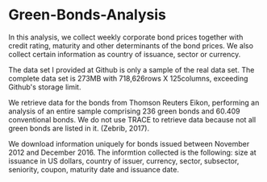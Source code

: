 # Green-Bonds-Analysis
In this analysis, we collect weekly corporate bond prices together with credit rating, maturity and other determinants of the bond prices. We also collect certain information as country of issuance, sector or currency.

The data set I provided at Github is only a sample of the real data set. The complete data set is 273MB with 718,626rows X 125columns, exceeding Github's storage limit.

We retrieve data for the bonds from Thomson Reuters Eikon, performing an analysis of an entire sample comprising 236 green bonds and 60.409 conventional bonds. We do not use TRACE to retrieve data because not all green bonds are listed in it. (Zebrib, 2017).

We download information uniquely for bonds issued between November 2012 and December 2016. The informtion collected is the following: size at issuance in US dollars, country of issuer, currency, sector, subsector, seniority, coupon, maturity date and issuance date.
